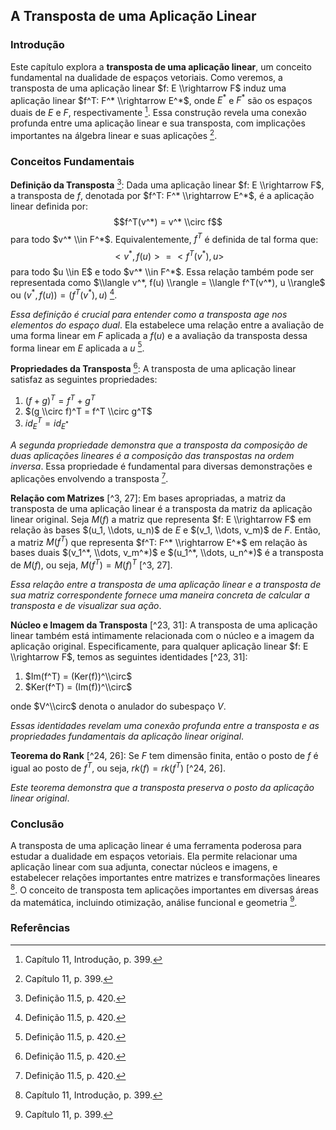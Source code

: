 ## A Transposta de uma Aplicação Linear

### Introdução
Este capítulo explora a **transposta de uma aplicação linear**, um conceito fundamental na dualidade de espaços vetoriais. Como veremos, a transposta de uma aplicação linear $f: E \\rightarrow F$ induz uma aplicação linear $f^T: F^* \\rightarrow E^*$, onde $E^*$ e $F^*$ são os espaços duais de $E$ e $F$, respectivamente [^3]. Essa construção revela uma conexão profunda entre uma aplicação linear e sua transposta, com implicações importantes na álgebra linear e suas aplicações [^1].

### Conceitos Fundamentais

**Definição da Transposta** [^22]:
Dada uma aplicação linear $f: E \\rightarrow F$, a transposta de $f$, denotada por $f^T: F^* \\rightarrow E^*$, é a aplicação linear definida por:
$$f^T(v^*) = v^* \\circ f$$
para todo $v^* \\in F^*$. Equivalentemente, $f^T$ é definida de tal forma que:
$$<v^*, f(u)> = <f^T(v^*), u>$$
para todo $u \\in E$ e todo $v^* \\in F^*$. Essa relação também pode ser representada como $\\langle v^*, f(u) \\rangle = \\langle f^T(v^*), u \\rangle$ ou $(v^*, f(u)) = (f^T(v^*), u)$ [^22].

*Essa definição é crucial para entender como a transposta age nos elementos do espaço dual*. Ela estabelece uma relação entre a avaliação de uma forma linear em $F$ aplicada a $f(u)$ e a avaliação da transposta dessa forma linear em $E$ aplicada a $u$ [^22].

**Propriedades da Transposta** [^22]:
A transposta de uma aplicação linear satisfaz as seguintes propriedades:
1.  $(f + g)^T = f^T + g^T$
2.  $(g \\circ f)^T = f^T \\circ g^T$
3.  $id_E^T = id_{E^*}$

*A segunda propriedade demonstra que a transposta da composição de duas aplicações lineares é a composição das transpostas na ordem inversa*. Essa propriedade é fundamental para diversas demonstrações e aplicações envolvendo a transposta [^22].

**Relação com Matrizes** [^3, 27]:
Em bases apropriadas, a matriz da transposta de uma aplicação linear é a transposta da matriz da aplicação linear original. Seja $M(f)$ a matriz que representa $f: E \\rightarrow F$ em relação às bases $(u_1, \\dots, u_n)$ de $E$ e $(v_1, \\dots, v_m)$ de $F$. Então, a matriz $M(f^T)$ que representa $f^T: F^* \\rightarrow E^*$ em relação às bases duais $(v_1^*, \\dots, v_m^*)$ e $(u_1^*, \\dots, u_n^*)$ é a transposta de $M(f)$, ou seja, $M(f^T) = M(f)^T$ [^3, 27].

*Essa relação entre a transposta de uma aplicação linear e a transposta de sua matriz correspondente fornece uma maneira concreta de calcular a transposta e de visualizar sua ação*.

**Núcleo e Imagem da Transposta** [^23, 31]:
A transposta de uma aplicação linear também está intimamente relacionada com o núcleo e a imagem da aplicação original. Especificamente, para qualquer aplicação linear $f: E \\rightarrow F$, temos as seguintes identidades [^23, 31]:
1. $Im(f^T) = (Ker(f))^\\circ$
2. $Ker(f^T) = (Im(f))^\\circ$

onde $V^\\circ$ denota o anulador do subespaço $V$.

*Essas identidades revelam uma conexão profunda entre a transposta e as propriedades fundamentais da aplicação linear original*.

**Teorema do Rank** [^24, 26]:
Se $F$ tem dimensão finita, então o posto de $f$ é igual ao posto de $f^T$, ou seja, $rk(f) = rk(f^T)$ [^24, 26].

*Este teorema demonstra que a transposta preserva o posto da aplicação linear original*.

### Conclusão

A transposta de uma aplicação linear é uma ferramenta poderosa para estudar a dualidade em espaços vetoriais. Ela permite relacionar uma aplicação linear com sua adjunta, conectar núcleos e imagens, e estabelecer relações importantes entre matrizes e transformações lineares [^3]. O conceito de transposta tem aplicações importantes em diversas áreas da matemática, incluindo otimização, análise funcional e geometria [^1].

### Referências
[^3]: Capítulo 11, Introdução, p. 399.
[^22]: Definição 11.5, p. 420.
[^27]: Proposição 11.14, p. 425.
[^23]: Proposição 11.9, p. 421.
[^31]: Seção 11.8, p. 429.
[^24]: Teorema 11.12, p. 424.
[^26]: Teorema 11.12, p. 424.
[^1]: Capítulo 11, p. 399.
<!-- END -->